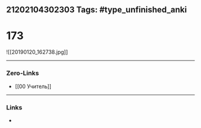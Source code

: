 21202104302303
Tags: #type_unfinished_anki 
---
# 173

![[20190120_162738.jpg]]

---
### Zero-Links
- [[00 Учитель]]
---
### Links
-